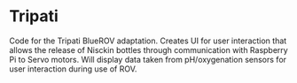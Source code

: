 # Tripati
Code for the Tripati BlueROV adaptation. Creates UI for user interaction that allows the release of Nisckin bottles through communication with Raspberry Pi to Servo motors. Will display data taken from pH/oxygenation sensors for user interaction during use of ROV.
